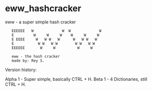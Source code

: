 # eww_hashcracker
eww - a super simple hash cracker

       EEEEEE   W             W  W             W
       E         W     W     W    W     W     W
       E EEEE     W   W W   W      W   W W   W
       E           W W   W W        W W   W W
       EEEEEE       W     W          W     W

       eww - the hash cracker
       made by: Rey S.

Version history:

Alpha 1 - Super simple, basically CTRL + H.
Beta 1 - 4 Dictionaries, still CTRL + H.
